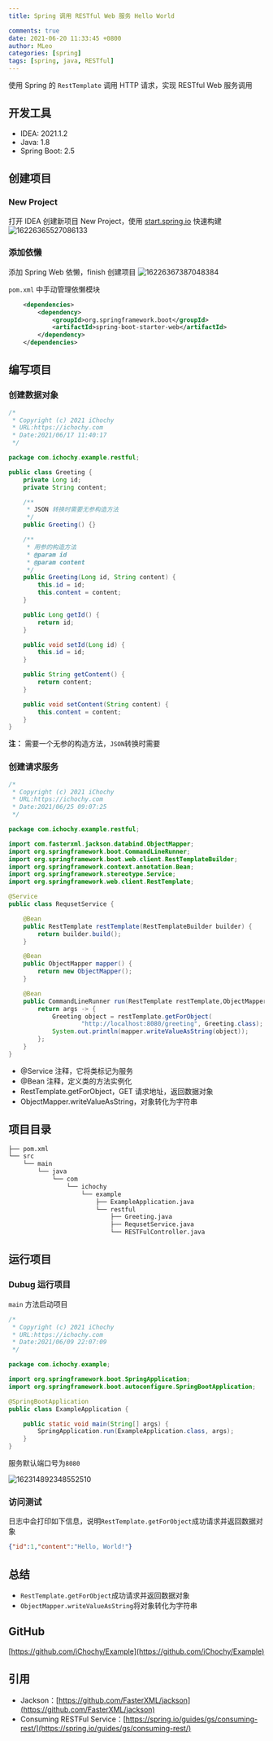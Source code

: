 ```yaml
---
title: Spring 调用 RESTful Web 服务 Hello World

comments: true
date: 2021-06-20 11:33:45 +0800
author: MLeo
categories: [spring] 
tags: [spring, java, RESTful]
---
```


使用 Spring 的 `RestTemplate` 调用 HTTP 请求，实现 RESTful Web 服务调用

## 开发工具

- IDEA: 2021.1.2
- Java: 1.8
- Spring Boot: 2.5

## 创建项目

### New Project

打开 IDEA 创建新项目 New Project，使用 [start.spring.io](https://start.spring.io) 快速构建
![16226365527086133](https://images.ichochy.com/16226365527086133.png)

### 添加依懒

添加 Spring Web 依懒，finish 创建项目
![16226367387048384](https://images.ichochy.com/16226367387048384.png)

`pom.xml` 中手动管理依懒模块

```xml
    <dependencies>
        <dependency>
            <groupId>org.springframework.boot</groupId>
            <artifactId>spring-boot-starter-web</artifactId>
        </dependency>
    </dependencies>
```

## 编写项目

### 创建数据对象

```java
/*
 * Copyright (c) 2021 iChochy
 * URL:https://ichochy.com
 * Date:2021/06/17 11:40:17
 */

package com.ichochy.example.restful;

public class Greeting {
    private Long id;
    private String content;

    /**
     * JSON 转换时需要无参构造方法
     */
    public Greeting() {}

    /**
     * 用参的构造方法
     * @param id
     * @param content
     */
    public Greeting(Long id, String content) {
        this.id = id;
        this.content = content;
    }

    public Long getId() {
        return id;
    }

    public void setId(Long id) {
        this.id = id;
    }

    public String getContent() {
        return content;
    }

    public void setContent(String content) {
        this.content = content;
    }
}
```

**注：** 需要一个无参的构造方法，`JSON`转换时需要

### 创建请求服务

```java
/*
 * Copyright (c) 2021 iChochy
 * URL:https://ichochy.com
 * Date:2021/06/25 09:07:25
 */

package com.ichochy.example.restful;

import com.fasterxml.jackson.databind.ObjectMapper;
import org.springframework.boot.CommandLineRunner;
import org.springframework.boot.web.client.RestTemplateBuilder;
import org.springframework.context.annotation.Bean;
import org.springframework.stereotype.Service;
import org.springframework.web.client.RestTemplate;

@Service
public class RequsetService {

    @Bean
    public RestTemplate restTemplate(RestTemplateBuilder builder) {
        return builder.build();
    }

    @Bean
    public ObjectMapper mapper() {
        return new ObjectMapper();
    }

    @Bean
    public CommandLineRunner run(RestTemplate restTemplate,ObjectMapper mapper) throws Exception {
        return args -> {
            Greeting object = restTemplate.getForObject(
                    "http://localhost:8080/greeting", Greeting.class);
            System.out.println(mapper.writeValueAsString(object));
        };
    }
}
```

- @Service 注释，它将类标记为服务
- @Bean 注释，定义类的方法实例化
- RestTemplate.getForObject，GET 请求地址，返回数据对象
- ObjectMapper.writeValueAsString，对象转化为字符串

## 项目目录

```bash
├── pom.xml
└── src
    └── main
        └── java
            └── com
                └── ichochy
                    └── example
                        ├── ExampleApplication.java
                        └── restful
                            ├── Greeting.java
                            ├── RequsetService.java
                            └── RESTFulController.java
```

## 运行项目

### Dubug 运行项目

`main` 方法启动项目

```java
/*
 * Copyright (c) 2021 iChochy
 * URL:https://ichochy.com
 * Date:2021/06/09 22:07:09
 */

package com.ichochy.example;

import org.springframework.boot.SpringApplication;
import org.springframework.boot.autoconfigure.SpringBootApplication;

@SpringBootApplication
public class ExampleApplication {

    public static void main(String[] args) {
        SpringApplication.run(ExampleApplication.class, args);
    }
}
```

服务默认端口号为`8080`

![162314892348552510](https://images.ichochy.com/162314892348552510.png)

### 访问测试

日志中会打印如下信息，说明`RestTemplate.getForObject`成功请求并返回数据对象

```json
{"id":1,"content":"Hello, World!"}
```

## 总结

- `RestTemplate.getForObject`成功请求并返回数据对象
- `ObjectMapper.writeValueAsString`将对象转化为字符串

## GitHub

[https://github.com/iChochy/Example](https://github.com/iChochy/Example)

## 引用

- Jackson：[https://github.com/FasterXML/jackson](https://github.com/FasterXML/jackson)
- Consuming RESTFul Service：[https://spring.io/guides/gs/consuming-rest/](https://spring.io/guides/gs/consuming-rest/)
